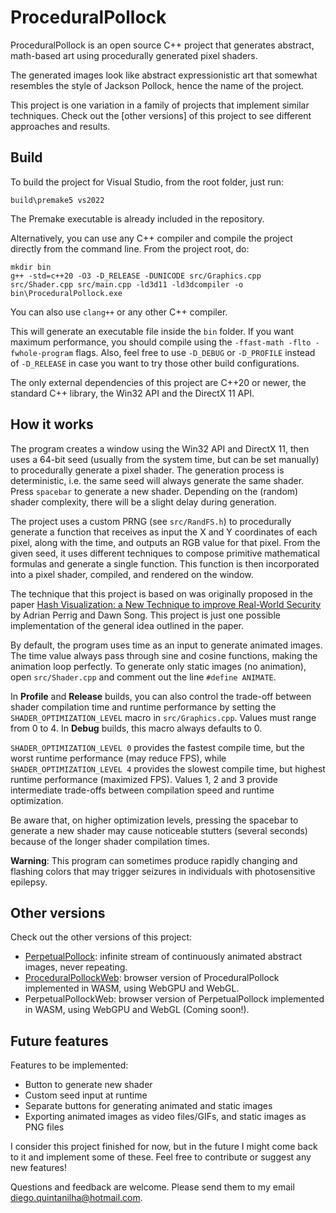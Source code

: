 # ProceduralPollock

ProceduralPollock is an open source C++ project that generates abstract, math-based art using procedurally generated pixel shaders.

The generated images look like abstract expressionistic art that somewhat resembles the style of Jackson Pollock, hence the name of the project.

This project is one variation in a family of projects that implement similar techniques. Check out the [other versions] of this project to see different approaches and results.

## Build

To build the project for Visual Studio, from the root folder, just run:

```
build\premake5 vs2022
```

The Premake executable is already included in the repository.

Alternatively, you can use any C++ compiler and compile the project directly from the command line. From the project root, do:

```
mkdir bin
g++ -std=c++20 -O3 -D_RELEASE -DUNICODE src/Graphics.cpp src/Shader.cpp src/main.cpp -ld3d11 -ld3dcompiler -o bin\ProceduralPollock.exe
```

You can also use `clang++` or any other C++ compiler.

This will generate an executable file inside the `bin` folder. If you want maximum performance, you should compile using the `-ffast-math -flto -fwhole-program` flags. Also, feel free to use `-D_DEBUG` or `-D_PROFILE` instead of `-D_RELEASE` in case you want to try those other build configurations.

The only external dependencies of this project are C++20 or newer, the standard C++ library, the Win32 API and the DirectX 11 API.

## How it works

The program creates a window using the Win32 API and DirectX 11, then uses a 64-bit seed (usually from the system time, but can be set manually) to procedurally generate a pixel shader. The generation process is deterministic, i.e. the same seed will always generate the same shader. Press `spacebar` to generate a new shader. Depending on the (random) shader complexity, there will be a slight delay during generation.

The project uses a custom PRNG (see `src/RandFS.h`) to procedurally generate a function that receives as input the X and Y coordinates of each pixel, along with the time, and outputs an RGB value for that pixel. From the given seed, it uses different techniques to compose primitive mathematical formulas and generate a single function. This function is then incorporated into a pixel shader, compiled, and rendered on the window.

The technique that this project is based on was originally proposed in the paper [Hash Visualization: a New Technique to improve Real-World Security](https://users.ece.cmu.edu/~adrian/projects/validation/validation.pdf) by Adrian Perrig and Dawn Song. This project is just one possible implementation of the general idea outlined in the paper.

By default, the program uses time as an input to generate animated images. The time value always pass through sine and cosine functions, making the animation loop perfectly. To generate only static images (no animation), open `src/Shader.cpp` and comment out the line `#define ANIMATE`.

In **Profile** and **Release** builds, you can also control the trade-off between shader compilation time and runtime performance by setting the `SHADER_OPTIMIZATION_LEVEL` macro in `src/Graphics.cpp`. Values must range from 0 to 4. In **Debug** builds, this macro always defaults to 0.

`SHADER_OPTIMIZATION_LEVEL 0` provides the fastest compile time, but the worst runtime performance (may reduce FPS), while `SHADER_OPTIMIZATION_LEVEL 4` provides the slowest compile time, but highest runtime performance (maximized FPS). Values 1, 2 and 3 provide intermediate trade-offs between compilation speed and runtime optimization.

Be aware that, on higher optimization levels, pressing the spacebar to generate a new shader may cause noticeable stutters (several seconds) because of the longer shader compilation times.

**Warning**: This program can sometimes produce rapidly changing and flashing colors that may trigger seizures in individuals with photosensitive epilepsy.

## Other versions

Check out the other versions of this project:

- [PerpetualPollock](https://github.com/diegoquintanilha/PerpetualPollock): infinite stream of continuously animated abstract images, never repeating.
- [ProceduralPollockWeb](https://github.com/diegoquintanilha/ProceduralPollockWeb): browser version of ProceduralPollock implemented in WASM, using WebGPU and WebGL.
- PerpetualPollockWeb: browser version of PerpetualPollock implemented in WASM, using WebGPU and WebGL (Coming soon!).

## Future features

Features to be implemented:

- Button to generate new shader
- Custom seed input at runtime
- Separate buttons for generating animated and static images
- Exporting animated images as video files/GIFs, and static images as PNG files

I consider this project finished for now, but in the future I might come back to it and implement some of these. Feel free to contribute or suggest any new features!

Questions and feedback are welcome. Please send them to my email [diego.quintanilha@hotmail.com](mailto:diego.quintanilha@hotmail.com).

